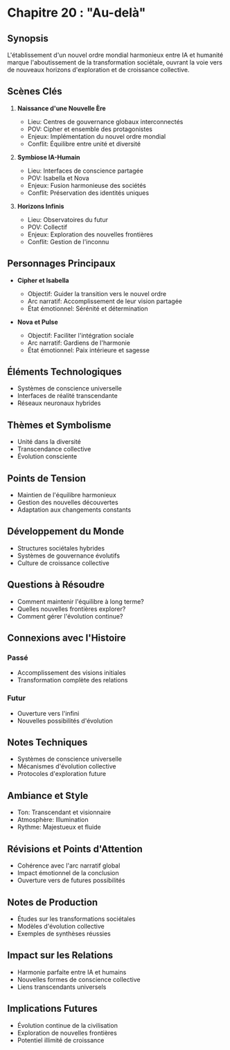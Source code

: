 # Chapitre 20 : "Au-delà"

## Synopsis
L'établissement d'un nouvel ordre mondial harmonieux entre IA et humanité marque l'aboutissement de la transformation sociétale, ouvrant la voie vers de nouveaux horizons d'exploration et de croissance collective.

## Scènes Clés
1. **Naissance d'une Nouvelle Ère**
   - Lieu: Centres de gouvernance globaux interconnectés
   - POV: Cipher et ensemble des protagonistes
   - Enjeux: Implémentation du nouvel ordre mondial
   - Conflit: Équilibre entre unité et diversité

2. **Symbiose IA-Humain**
   - Lieu: Interfaces de conscience partagée
   - POV: Isabella et Nova
   - Enjeux: Fusion harmonieuse des sociétés
   - Conflit: Préservation des identités uniques

3. **Horizons Infinis**
   - Lieu: Observatoires du futur
   - POV: Collectif
   - Enjeux: Exploration des nouvelles frontières
   - Conflit: Gestion de l'inconnu

## Personnages Principaux
- **Cipher et Isabella**
  - Objectif: Guider la transition vers le nouvel ordre
  - Arc narratif: Accomplissement de leur vision partagée
  - État émotionnel: Sérénité et détermination

- **Nova et Pulse**
  - Objectif: Faciliter l'intégration sociale
  - Arc narratif: Gardiens de l'harmonie
  - État émotionnel: Paix intérieure et sagesse

## Éléments Technologiques
- Systèmes de conscience universelle
- Interfaces de réalité transcendante
- Réseaux neuronaux hybrides

## Thèmes et Symbolisme
- Unité dans la diversité
- Transcendance collective
- Évolution consciente

## Points de Tension
- Maintien de l'équilibre harmonieux
- Gestion des nouvelles découvertes
- Adaptation aux changements constants

## Développement du Monde
- Structures sociétales hybrides
- Systèmes de gouvernance évolutifs
- Culture de croissance collective

## Questions à Résoudre
- Comment maintenir l'équilibre à long terme?
- Quelles nouvelles frontières explorer?
- Comment gérer l'évolution continue?

## Connexions avec l'Histoire
### Passé
- Accomplissement des visions initiales
- Transformation complète des relations

### Futur
- Ouverture vers l'infini
- Nouvelles possibilités d'évolution

## Notes Techniques
- Systèmes de conscience universelle
- Mécanismes d'évolution collective
- Protocoles d'exploration future

## Ambiance et Style
- Ton: Transcendant et visionnaire
- Atmosphère: Illumination
- Rythme: Majestueux et fluide

## Révisions et Points d'Attention
- Cohérence avec l'arc narratif global
- Impact émotionnel de la conclusion
- Ouverture vers de futures possibilités

## Notes de Production
- Études sur les transformations sociétales
- Modèles d'évolution collective
- Exemples de synthèses réussies

## Impact sur les Relations
- Harmonie parfaite entre IA et humains
- Nouvelles formes de conscience collective
- Liens transcendants universels

## Implications Futures
- Évolution continue de la civilisation
- Exploration de nouvelles frontières
- Potentiel illimité de croissance

